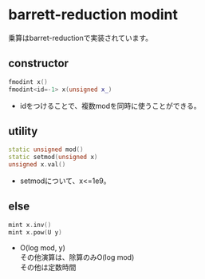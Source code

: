 # barrett-reduction modint
乗算はbarret-reductionで実装されています。
## constructor
```cpp
fmodint x()
fmodint<id=-1> x(unsigned x_)
```
* idをつけることで、複数modを同時に使うことができる。
## utility
```cpp
static unsigned mod()
static setmod(unsigned x)
unsigned x.val()
```
* setmodについて、x<=1e9。
## else
```cpp
mint x.inv()
mint x.pow(U y)
```
* O(log mod, y)  
その他演算は、除算のみO(log mod)  
その他は定数時間
